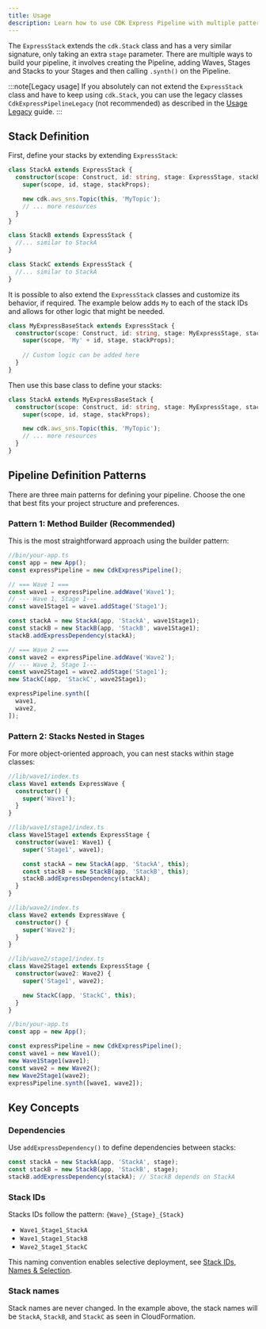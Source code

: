 ```yaml
---
title: Usage
description: Learn how to use CDK Express Pipeline with multiple patterns and examples
---
```


The `ExpressStack` extends the `cdk.Stack` class and has a very similar signature, only taking an extra `stage` 
parameter. There are multiple ways to build your pipeline, it involves creating the Pipeline, adding Waves, Stages
and Stacks to your Stages and then calling `.synth()` on the Pipeline.

:::note[Legacy usage]
If you absolutely can not extend the `ExpressStack` class and have to keep using `cdk.Stack`, you can use the legacy 
classes `CdkExpressPipelineLegacy` (not recommended) as described in the [Usage Legacy](/cdk-express-pipeline/guides/usage-legacy/) guide.
:::

## Stack Definition

First, define your stacks by extending `ExpressStack`:

```typescript
class StackA extends ExpressStack {
  constructor(scope: Construct, id: string, stage: ExpressStage, stackProps?: StackProps) {
    super(scope, id, stage, stackProps);

    new cdk.aws_sns.Topic(this, 'MyTopic');
    // ... more resources
  }
}

class StackB extends ExpressStack {
  //... similar to StackA
}

class StackC extends ExpressStack {
  //... similar to StackA
}
```

It is possible to also extend the `ExpressStack` classes and customize its behavior, if required. The example
below adds `My` to each of the stack IDs and allows for other logic that might be needed.

```typescript
class MyExpressBaseStack extends ExpressStack {
  constructor(scope: Construct, id: string, stage: MyExpressStage, stackProps?: StackProps) {
    super(scope, 'My' + id, stage, stackProps);
    
    // Custom logic can be added here
  }
}
```

Then use this base class to define your stacks:

```typescript
class StackA extends MyExpressBaseStack {
  constructor(scope: Construct, id: string, stage: MyExpressStage, stackProps?: StackProps) {
    super(scope, id, stage, stackProps);

    new cdk.aws_sns.Topic(this, 'MyTopic');
    // ... more resources
  }
}
```


## Pipeline Definition Patterns

There are three main patterns for defining your pipeline. Choose the one that best fits your project structure and 
preferences.

### Pattern 1: Method Builder (Recommended)

This is the most straightforward approach using the builder pattern:

```typescript
//bin/your-app.ts
const app = new App();
const expressPipeline = new CdkExpressPipeline();

// === Wave 1 ===
const wave1 = expressPipeline.addWave('Wave1');
// --- Wave 1, Stage 1---
const wave1Stage1 = wave1.addStage('Stage1');

const stackA = new StackA(app, 'StackA', wave1Stage1);
const stackB = new StackB(app, 'StackB', wave1Stage1);
stackB.addExpressDependency(stackA);

// === Wave 2 ===
const wave2 = expressPipeline.addWave('Wave2');
// --- Wave 2, Stage 1---
const wave2Stage1 = wave2.addStage('Stage1');
new StackC(app, 'StackC', wave2Stage1);

expressPipeline.synth([
  wave1,
  wave2,
]);
```

### Pattern 2: Stacks Nested in Stages

For more object-oriented approach, you can nest stacks within stage classes:

```typescript
//lib/wave1/index.ts
class Wave1 extends ExpressWave {
  constructor() {
    super('Wave1');
  }
}
```
```typescript
//lib/wave1/stage1/index.ts
class Wave1Stage1 extends ExpressStage {
  constructor(wave1: Wave1) {
    super('Stage1', wave1);

    const stackA = new StackA(app, 'StackA', this);
    const stackB = new StackB(app, 'StackB', this);
    stackB.addExpressDependency(stackA);
  }
}
```
```typescript
//lib/wave2/index.ts
class Wave2 extends ExpressWave {
  constructor() {
    super('Wave2');
  }
}
```
```typescript
//lib/wave2/stage1/index.ts
class Wave2Stage1 extends ExpressStage {
  constructor(wave2: Wave2) {
    super('Stage1', wave2);

    new StackC(app, 'StackC', this);
  }
}
```
```typescript
//bin/your-app.ts
const app = new App();

const expressPipeline = new CdkExpressPipeline();
const wave1 = new Wave1();
new Wave1Stage1(wave1);
const wave2 = new Wave2();
new Wave2Stage1(wave2);
expressPipeline.synth([wave1, wave2]);
```

## Key Concepts

### Dependencies

Use `addExpressDependency()` to define dependencies between stacks:

```typescript
const stackA = new StackA(app, 'StackA', stage);
const stackB = new StackB(app, 'StackB', stage);
stackB.addExpressDependency(stackA); // StackB depends on StackA
```

### Stack IDs

Stacks IDs follow the pattern: `{Wave}_{Stage}_{Stack}`

- `Wave1_Stage1_StackA`
- `Wave1_Stage1_StackB`
- `Wave2_Stage1_StackC`

This naming convention enables selective deployment, see [Stack IDs, Names & Selection](/cdk-express-pipeline/guides/selective-deployment/).

### Stack names

Stack names are never changed. In the example above, the stack names will be `StackA`, `StackB`, and `StackC`
as seen in CloudFormation. 